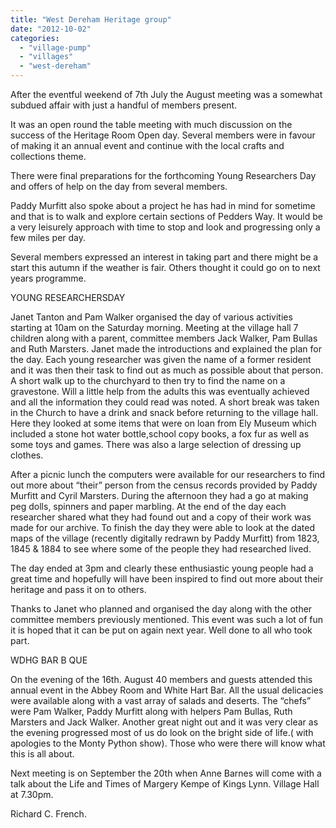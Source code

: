 ```yaml
---
title: "West Dereham Heritage group"
date: "2012-10-02"
categories: 
  - "village-pump"
  - "villages"
  - "west-dereham"
---
```


After the eventful weekend of 7th July the August meeting was a somewhat subdued affair with just a handful of members present.

It was an open round the table meeting with much discussion on the success of the Heritage Room Open day. Several members were in favour of making it an annual event and continue with the local crafts and collections theme.

There were final preparations for the forthcoming Young Researchers Day and offers of help on the day from several members.

Paddy Murfitt also spoke about a project he has had in mind for sometime and that is to walk and explore certain sections of Pedders Way. It would be a very leisurely approach with time to stop and look and progressing only a few miles per day.

Several members expressed an interest in taking part and there might be a start this autumn if the weather is fair. Others thought it could go on to next years programme.

YOUNG RESEARCHERSDAY

Janet Tanton and Pam Walker organised the day of various activities starting at 10am on the Saturday morning. Meeting at the village hall 7 children along with a parent, committee members Jack Walker, Pam Bullas and Ruth Marsters. Janet made the introductions and explained the plan for the day. Each young researcher was given the name of a former resident and it was then their task to find out as much as possible about that person. A short walk up to the churchyard to then try to find the name on a gravestone. Will a little help from the adults this was eventually achieved and all the information they could read was noted. A short break was taken in the Church to have a drink and snack before returning to the village hall. Here they looked at some items that were on loan from Ely Museum which included a stone hot water bottle,school copy books, a fox fur as well as some toys and games. There was also a large selection of dressing up clothes.

After a picnic lunch the computers were available for our researchers to find out more about “their” person from the census records provided by Paddy Murfitt and Cyril Marsters. During the afternoon they had a go at making peg dolls, spinners and paper marbling. At the end of the day each researcher shared what they had found out and a copy of their work was made for our archive. To finish the day they were able to look at the dated maps of the village (recently digitally redrawn by Paddy Murfitt) from 1823, 1845 & 1884 to see where some of the people they had researched lived.

The day ended at 3pm and clearly these enthusiastic young people had a great time and hopefully will have been inspired to find out more about their heritage and pass it on to others.

Thanks to Janet who planned and organised the day along with the other committee members previously mentioned. This event was such a lot of fun it is hoped that it can be put on again next year. Well done to all who took part.

WDHG BAR B QUE

On the evening of the 16th. August 40 members and guests attended this annual event in the Abbey Room and White Hart Bar. All the usual delicacies were available along with a vast array of salads and deserts. The “chefs” were Pam Walker, Paddy Murfitt along with helpers Pam Bullas, Ruth Marsters and Jack Walker. Another great night out and it was very clear as the evening progressed most of us do look on the bright side of life.( with apologies to the Monty Python show). Those who were there will know what this is all about.

Next meeting is on September the 20th when Anne Barnes will come with a talk about the Life and Times of Margery Kempe of Kings Lynn. Village Hall at 7.30pm.

Richard C. French.
